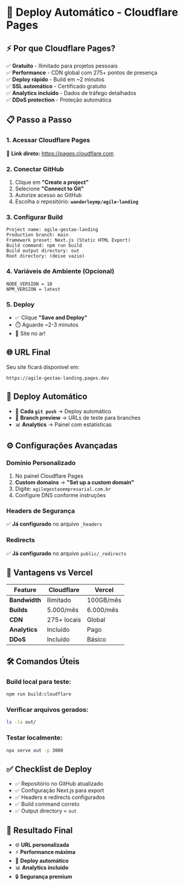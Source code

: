 # 🚀 Deploy Automático - Cloudflare Pages

## ⚡ **Por que Cloudflare Pages?**

✅ **Gratuito** - Ilimitado para projetos pessoais  
✅ **Performance** - CDN global com 275+ pontos de presença  
✅ **Deploy rápido** - Build em ~2 minutos  
✅ **SSL automático** - Certificado gratuito  
✅ **Analytics incluído** - Dados de tráfego detalhados  
✅ **DDoS protection** - Proteção automática  

## 📋 **Passo a Passo**

### **1. Acessar Cloudflare Pages**
🔗 **Link direto:** https://pages.cloudflare.com

### **2. Conectar GitHub**
1. Clique em **"Create a project"**
2. Selecione **"Connect to Git"**
3. Autorize acesso ao GitHub
4. Escolha o repositório: **`wanderleymp/agile-landing`**

### **3. Configurar Build**
```
Project name: agile-gestao-landing
Production branch: main
Framework preset: Next.js (Static HTML Export)
Build command: npm run build
Build output directory: out
Root directory: (deixe vazio)
```

### **4. Variáveis de Ambiente (Opcional)**
```
NODE_VERSION = 18
NPM_VERSION = latest
```

### **5. Deploy**
- ✅ Clique **"Save and Deploy"**
- ⏱️ Aguarde ~2-3 minutos
- 🎉 Site no ar!

## 🌐 **URL Final**
Seu site ficará disponível em:
```
https://agile-gestao-landing.pages.dev
```

## 🔄 **Deploy Automático**
- 🔄 **Cada `git push`** → Deploy automático
- 🌿 **Branch preview** → URLs de teste para branches
- 📊 **Analytics** → Painel com estatísticas

## ⚙️ **Configurações Avançadas**

### **Domínio Personalizado**
1. No painel Cloudflare Pages
2. **Custom domains** → **"Set up a custom domain"**
3. Digite: `agilegestaoempresarial.com.br`
4. Configure DNS conforme instruções

### **Headers de Segurança**
✅ **Já configurado** no arquivo `_headers`

### **Redirects**
✅ **Já configurado** no arquivo `public/_redirects`

## 🚀 **Vantagens vs Vercel**

| Feature | Cloudflare | Vercel |
|---------|------------|--------|
| **Bandwidth** | Ilimitado | 100GB/mês |
| **Builds** | 5.000/mês | 6.000/mês |
| **CDN** | 275+ locais | Global |
| **Analytics** | Incluído | Pago |
| **DDoS** | Incluído | Básico |

## 🛠️ **Comandos Úteis**

### **Build local para teste:**
```bash
npm run build:cloudflare
```

### **Verificar arquivos gerados:**
```bash
ls -la out/
```

### **Testar localmente:**
```bash
npx serve out -p 3000
```

## ✅ **Checklist de Deploy**
- ✅ Repositório no GitHub atualizado
- ✅ Configuração Next.js para export
- ✅ Headers e redirects configurados
- ✅ Build command correto
- ✅ Output directory = `out`

## 🎯 **Resultado Final**
- 🌐 **URL personalizada**
- ⚡ **Performance máxima**
- 🔄 **Deploy automático**
- 📊 **Analytics incluído**
- 🔒 **Segurança premium**